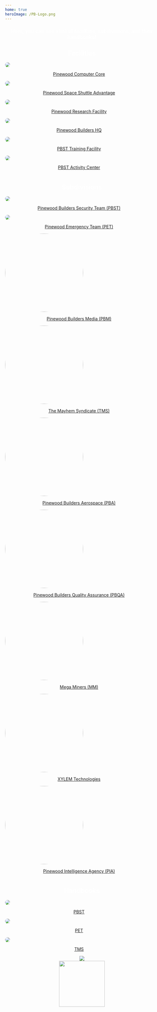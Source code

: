 ```yaml
---
home: true
heroImage: /PB-Logo.png
---
```

<h3 style="text-align: center; color: #fff;">Here, you can see a list of facilities, subdivisions, and their handbooks!</h3>
<div class="row">
   <h2 style="color: #fff; text-align: center;">Facilities</h2>
   <div class="column">
      <a href="https://www.roblox.com/games/17541193/Pinewood-Computer-Core">
         <img src="https://t2.rbxcdn.com/6ff94a9906c641d01d51303d81a8098a" style="border-radius: 10px;">
         <p style="text-align: center; padding-right: 19px;">Pinewood Computer Core</p>
      </a>
   </div>
   <div class="column">
      <a href="https://www.roblox.com/games/17541196/Pinewood-Space-Shuttle-Advantage">
         <img src="https://t3.rbxcdn.com/b5c2b2d8ad88cbe10e69cf1879a4aa92" style="border-radius: 10px;">
         <p style="text-align: center; padding-right: 19px;">Pinewood Space Shuttle Advantage</p>
      </a>
   </div>
   <div class="column">
      <a href="https://www.roblox.com/games/7692456/Pinewood-Research-Facility">
         <img src="https://t2.rbxcdn.com/d4d3c8ee48a5b2b20eb48ef6d334680a" style="border-radius: 10px;">
         <p style="text-align: center; padding-right: 19px;">Pinewood Research Facility</p>
      </a>
   </div>
   <div class="column">
      <a href="https://www.roblox.com/games/7956592/Pinewood-Builders-HQ">
         <img src="https://t1.rbxcdn.com/e9f1f9c72215994c98572bd4979ce84c" style="border-radius: 10px;">
         <p style="text-align: center; padding-right: 19px;">Pinewood Builders HQ</p>
      </a>
   </div>
   <div class="column">
      <a href="https://www.roblox.com/games/298521066/PBST-Training-Facility">
         <img src="https://t7.rbxcdn.com/433e54cf0d58600cf7e4852485113a4a" style="border-radius: 10px;">
         <p style="text-align: center; padding-right: 19px;">PBST Training Facility</p>
      </a>
   </div>
   <div class="column">
      <a href="https://www.roblox.com/games/1564828419/PBST-Activity-Center">
         <img src="https://t0.rbxcdn.com/131c444480cfbe319d662f2eefcb00fe" style="border-radius: 10px;">
         <p style="text-align: center; padding-right: 19px;">PBST Activity Center</p>
      </a>
   </div>
</div>
<div class="row">
   <h2 style="color: #fff; text-align: center;">Subdivisions</h2>
   <div class="column">
      <a href="https://www.roblox.com/groups/645836/Pinewood-Builders-Security-Team#!/about">
         <img src="https://cdn.discordapp.com/icons/438134543837560832/f862127a278d9de71c99279f78f51999.png?size=256"
            style="border-radius: 50%;">
         <p style="text-align: center; padding-right: 19px;">Pinewood Builders Security Team (PBST)</p>
      </a>
   </div>
   <div class="column">
      <a href="https://www.roblox.com/groups/2593707/Pinewood-Emergency-Team#!/about">
         <img src="https://cdn.discordapp.com/icons/436670173777362944/be5b5b9018c837154a735844507c86a1.png?size=256"
            style="border-radius: 50%;">
         <p style="text-align: center; padding-right: 19px;">Pinewood Emergency Team (PET)</p>
      </a>
   </div>
   <div class="column">
      <a href="https://www.roblox.com/groups/4032816/Pinewood-Builders-Media#!/about">
         <img src="https://cdn.discordapp.com/icons/498476405160673286/25f5b484e7b1e0b69ff997043400eba6.webp?size=256" style="width: 256px; border-radius: 50%;">
         <p style="text-align: center; padding-right: 19px;">Pinewood Builders Media (PBM) </p>
      </a>
   </div>
   <div class="column">
      <a href="https://www.roblox.com/groups/4890641/The-Mayhem-Syndicate#!/about">
         <img src="https://cdn.discordapp.com/icons/572104809973415943/1517501cce35bd409af1a079df69194e.png?size=256" style="width: 256px; border-radius: 50%;">
         <p style="text-align: center; padding-right: 19px">The Mayhem Syndicate (TMS)</p>
      </a>
   </div>
   <div class="column">
      <a href="https://www.roblox.com/groups/926624/Pinewood-Builders-Aerospace#!/about">
         <img src="https://cdn.discordapp.com/icons/495673170565791754/83e27b6ff659cf3bd95c01ec9c5cd90a.webp?size=256" style="width: 256px; border-radius: 50%;">
         <p style="text-align: center; padding-right: 19px;">Pinewood Builders Aerospace (PBA)</p>
      </a>
   </div>
   <div class="column">
      <a href="https://www.roblox.com/groups/4543796/Pinewood-Builders-Quality-Assurance#!/about">
         <img src="https://cdn.discordapp.com/icons/514595433176236078/194b0cc12d77003b8e669489c761b2cc.webp?size=256" style="width: 256px; border-radius: 50%;">
         <p style="text-align: center; padding-right: 19px;">Pinewood Builders Quality Assurance (PBQA)</p>
       </a>
   </div>
   <div class="column">
      <a href="https://www.roblox.com/groups/1062766/Mega-Miners#!/about">
         <img src="https://cdn.discordapp.com/icons/505828893576527892/49af63a1cacabeb6c458827da1d3459e.webp?size=256" style="width: 256px; border-radius: 50%;">
         <p style="text-align: center; padding-right: 19px;">Mega Miners (MM)</p>
      </a>
   </div>
   <div class="column">
      <a href="https://www.roblox.com/groups/1179443/XYLEM-Technologies#!/about">
         <img src="https://cdn.discordapp.com/icons/498992741846351892/dd21a4409dbe35a41967be4714a4224a.png?size=256" style="width: 256px; border-radius: 50%;">
         <p style="text-align: center; padding-right: 19px;">XYLEM Technologies</p>
      </a>
   </div>
   <div class="column">
      <a href="https://www.roblox.com/groups/670202/Pinewood-Intelligence-Agency#!/about">
         <img src="https://t3.rbxcdn.com/fd75ad6613862e331a922dd3fc1c58c1" style="width: 256px; border-radius: 50%;">
         <p style="text-align: center; padding-right: 19px;">Pinewood Intelligence Agency (PIA)</p>
      </a>
   </div>
</div>
<div class="row">
   <h2 style="color: #fff; text-align: center;">Handbooks</h2>
   <div class="column">
      <a href="https://pbst.pinewood-builders.com/">
         <img src="https://cdn.discordapp.com/icons/438134543837560832/f862127a278d9de71c99279f78f51999.png?size=256"
            style="border-radius: 50%;">
         <p style="text-align: center; padding-right: 19px;">PBST</p>
      </a>
   </div>
   <div class="column">
      <a href="https://pet.pinewood-builders.com/">
         <img src="https://cdn.discordapp.com/icons/436670173777362944/be5b5b9018c837154a735844507c86a1.png?size=256"
            style="border-radius: 50%;">
         <p style="text-align: center; padding-right: 19px;">PET</p>
      </a>
   </div>
   <div class="column">
      <a href="https://tms.pinewood-builders.com/">
         <img src="https://cdn.discordapp.com/icons/572104809973415943/1517501cce35bd409af1a079df69194e.png?size=256"
            style="border-radius: 50%;">
         <p style="text-align: center; padding-right: 19px;">TMS</p>
      </a>
   </div>
</div>
<center>
   <div>
      <a href="https://www.netlify.com">
      <img src="https://www.netlify.com/img/global/badges/netlify-color-accent.svg" />
      </a>
   </div>
   <div>
      <a href="https://www.jetbrains.com/?from=Pinewood-Builders">
      <img src="jetbrains.png" width="150"/>
      </a>
   </div>
</center>
